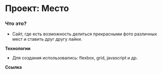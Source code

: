 # Проект: Место

### Что это?

* Сайт, где есть возможность делиться прекрасными фото различных мест и ставить друг другу лайки.

**Технологии**

* Для создания использовались: flexbox, grid, javascript и др.

**Ссылка**



